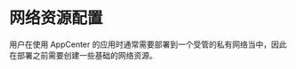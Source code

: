 # 网络资源配置

<extoc></extoc>

用户在使用 AppCenter 的应用时通常需要部署到一个受管的私有网络当中，因此在部署之前需要创建一些基础的网络资源。

























